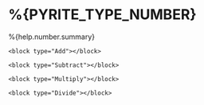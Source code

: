 # %{PYRITE_TYPE_NUMBER}

%{help.number.summary}

```
<block type="Add"></block>
```

```
<block type="Subtract"></block>
```

```
<block type="Multiply"></block>
```

```
<block type="Divide"></block>
```
